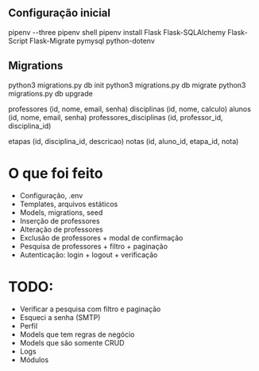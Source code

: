 ## Configuração inicial
pipenv --three
pipenv shell
pipenv install Flask Flask-SQLAlchemy Flask-Script Flask-Migrate pymysql python-dotenv

## Migrations
python3 migrations.py db init
python3 migrations.py db migrate
python3 migrations.py db upgrade


professores (id, nome, email, senha)
disciplinas (id, nome, calculo)
alunos (id, nome, email, senha)
professores_disciplinas (id, professor_id, disciplina_id)

etapas (id, disciplina_id, descricao)
notas (id, aluno_id, etapa_id, nota)


# O que foi feito
* Configuração, .env
* Templates, arquivos estáticos
* Models, migrations, seed
* Inserção de professores
* Alteração de professores
* Exclusão de professores + modal de confirmação
* Pesquisa de professores + filtro + paginação
* Autenticação: login + logout + verificação

# TODO:
* Verificar a pesquisa com filtro e paginação
* Esqueci a senha (SMTP)
* Perfil
* Models que tem regras de negócio
* Models que são somente CRUD
* Logs
* Módulos
